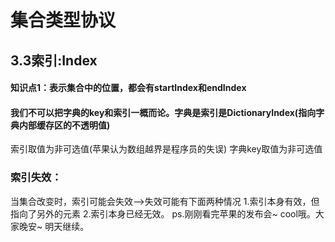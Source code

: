 # 集合类型协议

##  3.3索引:Index

#### 知识点1：表示集合中的位置，都会有startIndex和endIndex

#### 我们不可以把字典的key和索引一概而论。字典是索引是DictionaryIndex(指向字典内部缓存区的不透明值)
索引取值为非可选值(苹果认为数组越界是程序员的失误)
字典key取值为非可选值


### 索引失效：
当集合改变时，索引可能会失效-->失效可能有下面两种情况
1.索引本身有效，但指向了另外的元素
2.索引本身已经无效。
ps.刚刚看完苹果的发布会~  cool哦。大家晚安~  明天继续。
   

